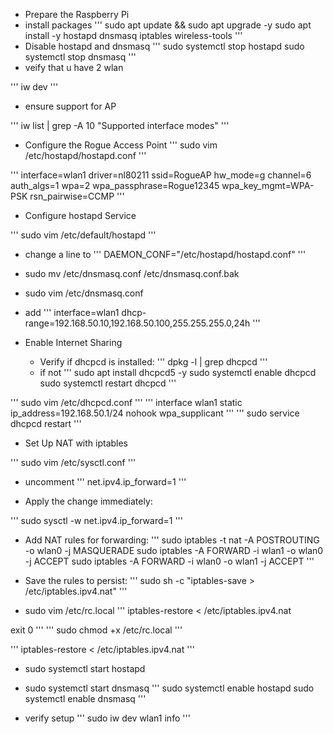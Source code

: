- Prepare the Raspberry Pi
- install packages 
'''
sudo apt update && sudo apt upgrade -y
sudo apt install -y hostapd dnsmasq iptables wireless-tools
'''
- Disable hostapd and dnsmasq
'''
sudo systemctl stop hostapd
sudo systemctl stop dnsmasq
'''
- veify that u have 2 wlan

'''
iw dev
'''
- ensure support for AP

'''
iw list | grep -A 10 "Supported interface modes"
'''
- Configure the Rogue Access Point
'''
sudo vim /etc/hostapd/hostapd.conf
'''

'''
interface=wlan1
driver=nl80211
ssid=RogueAP
hw_mode=g
channel=6
auth_algs=1
wpa=2
wpa_passphrase=Rogue12345
wpa_key_mgmt=WPA-PSK
rsn_pairwise=CCMP
'''

- Configure hostapd Service

'''
sudo vim /etc/default/hostapd
'''
- change a line to
'''
DAEMON_CONF="/etc/hostapd/hostapd.conf"
'''

- sudo mv /etc/dnsmasq.conf /etc/dnsmasq.conf.bak
- sudo vim /etc/dnsmasq.conf

- add 
'''
interface=wlan1
dhcp-range=192.168.50.10,192.168.50.100,255.255.255.0,24h
'''
-  Enable Internet Sharing
	
	- Verify if dhcpcd is installed:
	'''
	dpkg -l | grep dhcpcd
	'''
	- if not 
	'''
	sudo apt install dhcpcd5 -y
	sudo systemctl enable dhcpcd
	sudo systemctl restart dhcpcd
	'''

'''
sudo vim /etc/dhcpcd.conf
'''
'''
interface wlan1
    static ip_address=192.168.50.1/24
    nohook wpa_supplicant
'''
'''
sudo service dhcpcd restart
'''


- Set Up NAT with iptables

'''
sudo vim /etc/sysctl.conf
'''

- uncomment 
'''
net.ipv4.ip_forward=1
'''

- Apply the change immediately:

'''
sudo sysctl -w net.ipv4.ip_forward=1
'''


- Add NAT rules for forwarding:
'''
sudo iptables -t nat -A POSTROUTING -o wlan0 -j MASQUERADE
sudo iptables -A FORWARD -i wlan1 -o wlan0 -j ACCEPT
sudo iptables -A FORWARD -i wlan0 -o wlan1 -j ACCEPT
'''

- Save the rules to persist:
'''
sudo sh -c "iptables-save > /etc/iptables.ipv4.nat"
'''

- sudo vim /etc/rc.local
'''
iptables-restore < /etc/iptables.ipv4.nat

exit 0
'''
'''
sudo chmod +x /etc/rc.local
'''

'''
iptables-restore < /etc/iptables.ipv4.nat
'''

- sudo systemctl start hostapd
- sudo systemctl start dnsmasq
'''
sudo systemctl enable hostapd
sudo systemctl enable dnsmasq
'''

- verify setup
'''
sudo iw dev wlan1 info
'''
